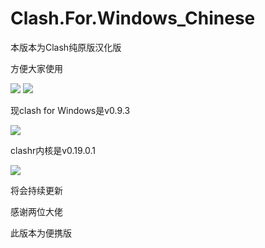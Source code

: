 # Clash.For.Windows_Chinese

本版本为Clash纯原版汉化版

方便大家使用

[![](https://img.shields.io/badge/Telegram-News-green)](https://t.me/ClashR_For_Windows_News)
[![](https://img.shields.io/badge/Telegram-讨论组-green)](https://t.me/ClashR_For_Windows)

现clash for Windows是v0.9.3

[![](https://img.shields.io/badge/GitHub-CFW-blue)](https://github.com/Fndroid/clash_for_windows_pkg)

clashr内核是v0.19.0.1

[![](https://img.shields.io/badge/GitHub-CFWRCore-blue)](https://github.com/frainzy1477/clashrdev)

将会持续更新

感谢两位大佬

此版本为便携版
